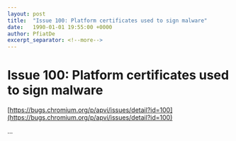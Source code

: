 ```yaml
---
layout: post
title:  "Issue 100: Platform certificates used to sign malware"
date:   1990-01-01 19:55:00 +0000
author: PfiatDe
excerpt_separator: <!--more-->
---
```


# Issue 100: Platform certificates used to sign malware
[https://bugs.chromium.org/p/apvi/issues/detail?id=100](https://bugs.chromium.org/p/apvi/issues/detail?id=100)

...
<!--more-->
